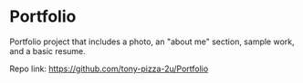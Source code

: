 # Portfolio
Portfolio project that includes a photo, an "about me" section, sample work, and a basic resume. 

Repo link:
https://github.com/tony-pizza-2u/Portfolio
